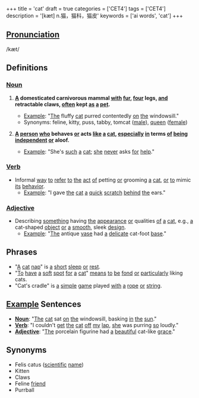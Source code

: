 +++
title = 'cat'
draft = true
categories = ['CET4']
tags = ['CET4']
description = '[kæt] n.猫，猫科，猫皮'
keywords = ['ai words', 'cat']
+++

## [Pronunciation](/post/pronunciation/)
/kæt/

## Definitions
### [Noun](/post/noun/)
1. **[A](/post/a/) domesticated carnivorous mammal [with](/post/with/) [fur](/post/fur/), [four](/post/four/) legs, [and](/post/and/) retractable claws, [often](/post/often/) kept [as](/post/as/) [a](/post/a/) [pet](/post/pet/).**
   - [Example](/post/example/): "[The](/post/the/) fluffy [cat](/post/cat/) purred contentedly [on](/post/on/) [the](/post/the/) windowsill."
   - Synonyms: feline, kitty, puss, tabby, tomcat ([male](/post/male/)), [queen](/post/queen/) ([female](/post/female/))

2. **[A](/post/a/) [person](/post/person/) [who](/post/who/) behaves [or](/post/or/) acts [like](/post/like/) [a](/post/a/) [cat](/post/cat/), [especially](/post/especially/) [in](/post/in/) terms [of](/post/of/) [being](/post/being/) [independent](/post/independent/) [or](/post/or/) aloof.**
   - [Example](/post/example/): "She's [such](/post/such/) [a](/post/a/) [cat](/post/cat/); [she](/post/she/) [never](/post/never/) asks [for](/post/for/) [help](/post/help/)."

### [Verb](/post/verb/)
- Informal [way](/post/way/) [to](/post/to/) [refer](/post/refer/) [to](/post/to/) [the](/post/the/) [act](/post/act/) [of](/post/of/) petting [or](/post/or/) grooming [a](/post/a/) [cat](/post/cat/), [or](/post/or/) [to](/post/to/) mimic [its](/post/its/) [behavior](/post/behavior/).
   - [Example](/post/example/): "I gave [the](/post/the/) [cat](/post/cat/) [a](/post/a/) [quick](/post/quick/) [scratch](/post/scratch/) [behind](/post/behind/) [the](/post/the/) ears."

### [Adjective](/post/adjective/)
- Describing [something](/post/something/) having [the](/post/the/) [appearance](/post/appearance/) [or](/post/or/) qualities [of](/post/of/) [a](/post/a/) [cat](/post/cat/), e.g., [a](/post/a/) cat-shaped [object](/post/object/) [or](/post/or/) [a](/post/a/) [smooth](/post/smooth/), sleek [design](/post/design/).
   - [Example](/post/example/): "[The](/post/the/) antique [vase](/post/vase/) had [a](/post/a/) [delicate](/post/delicate/) cat-foot [base](/post/base/)."

## Phrases
- "[A](/post/a/) [cat](/post/cat/) [nap](/post/nap/)" is [a](/post/a/) [short](/post/short/) [sleep](/post/sleep/) [or](/post/or/) [rest](/post/rest/).
- "[To](/post/to/) [have](/post/have/) [a](/post/a/) [soft](/post/soft/) [spot](/post/spot/) [for](/post/for/) [a](/post/a/) [cat](/post/cat/)" [means](/post/means/) [to](/post/to/) [be](/post/be/) [fond](/post/fond/) [or](/post/or/) [particularly](/post/particularly/) liking cats.
- "Cat's cradle" is [a](/post/a/) [simple](/post/simple/) [game](/post/game/) played [with](/post/with/) [a](/post/a/) [rope](/post/rope/) [or](/post/or/) [string](/post/string/).

## [Example](/post/example/) Sentences
- **[Noun](/post/noun/)**: "[The](/post/the/) [cat](/post/cat/) sat [on](/post/on/) [the](/post/the/) windowsill, basking [in](/post/in/) [the](/post/the/) [sun](/post/sun/)."
- **[Verb](/post/verb/)**: "I couldn't [get](/post/get/) [the](/post/the/) [cat](/post/cat/) [off](/post/off/) [my](/post/my/) [lap](/post/lap/), [she](/post/she/) was purring [so](/post/so/) loudly."
- **[Adjective](/post/adjective/)**: "[The](/post/the/) porcelain figurine had [a](/post/a/) [beautiful](/post/beautiful/) cat-like [grace](/post/grace/)."

## Synonyms
- Felis catus ([scientific](/post/scientific/) [name](/post/name/))
- Kitten
- Claws
- Feline [friend](/post/friend/)
- Purrball

